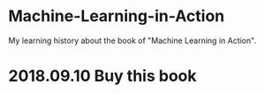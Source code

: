 # Machine-Learning-in-Action
My learning history about the book of "Machine Learning in Action".

# 2018.09.10 Buy this book
